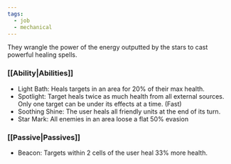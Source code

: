 ```yaml
---
tags:
  - job
  - mechanical
---
```

They wrangle the power of the energy outputted by the stars to cast powerful healing spells.
### [[Ability|Abilities]]
- Light Bath: Heals targets in an area for 20% of their max health.
- Spotlight: Target heals twice as much health from all external sources. Only one target can be under its effects at a time. (Fast)
- Soothing Shine: The user heals all friendly units at the end of its turn.
- Star Mark: All enemies in an area loose a flat 50% evasion

### [[Passive|Passives]]
- Beacon: Targets within 2 cells of the user heal 33% more health.